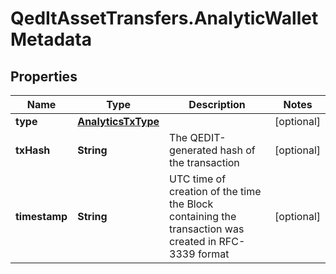 # QedItAssetTransfers.AnalyticWalletMetadata

## Properties
Name | Type | Description | Notes
------------ | ------------- | ------------- | -------------
**type** | [**AnalyticsTxType**](AnalyticsTxType.md) |  | [optional] 
**txHash** | **String** | The QEDIT-generated hash of the transaction | [optional] 
**timestamp** | **String** | UTC time of creation of the time the Block containing the transaction was created in RFC-3339 format | [optional] 


